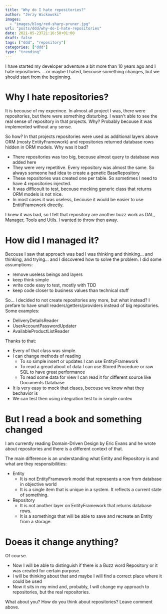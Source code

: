 ```yaml
---
title: "Why do I hate repositories?"
author: "Jerzy Wickowski"
images:
  - "images/blog/red-sharp-pruner.jpg"
url: "posts/ddd/why-do-I-hate-repositories"
date: 2021-05-23T21:16:58+01:00
draft: false
tags: ["ddd", "repository"]
categories: ["ddd"]
type: "trending"
---
```


I have started my developer adventure a bit more than 10 years ago and I hate repositories. ...or maybe I hated, becouse something changes, but we should start from the beginning.

# Why I hate repositories?
It is becouse of my experince. In almost all project I was, there were repositories, but there were something disturbing. I wasn't able to see the real sense of repository in that projects. Why? Probably becouse it was implemented without any sense. 

So how? In that projects repositories were used as additional layers above ORM (mosty EntityFramework) and repositories returned database rows hidden in ORM models. Why was it bad?
- There repositories was too big, becouse almost query to database was added here
- They were very repetitive. Every repository was almost the same. So always someone had idea to create a genetic BaseRepository
- These repositories was created one per table. So sometimes I need to have 4 repositories injected.
- It was difficoult to test, becouse mocking generic class that returns ORM models is not nice.
- In most cases it was useless, becouse it would be easier to use EntitiFramework directly.

I knew it was bad, so I felt that repository are another buzz work as DAL, Manager, Tools and Utils. I wanted to throw then away.

# How did I managed it?
Becouse I saw that approach was bad I was thinking and thinking... and thinking, and trying... and I discovered how to solve the problem. I did some assumptions:
- remove useless beings and layers
- keep think simple
- write code easy to test, mostly with TDD
- keep code closer to business values than technical stuff

So... I decided to not create repositories any more, but what instead? I prefare to have small readers/getters/providers instead of big repositories. Some examples:
- DeliveryDetailsReader
- UserAccountPasswordUpdater
- AvailableProductListReader

Thanks to that:
- Every of that class was simple.
- I can change methods of reading
  - To so simple insert or updates I can use EntityFramework
  - To read a gread about of data I can use Stored Procedure or raw SQL to have great performance
  - To read some data for view I can read it for different source like Documents Database
- It is very easy to mock that clases, becouse we know what they bechavior is
- We can test then using integration test to in simple contex


# But I read a book and something changed
I am currently reading Domain-Driven Design by Eric Evans and he wrote about repositories and there is a different context of that. 

The main difference is an understanding what Entity and Repository is and what are they responsibilities:
- Entity
  - It is not EntityFramework model that represents a row from database in objective world
  - It is a single item that is unique in a system. It reflects a current state of something.
- Repository
  - It is not another layer on EntityFramework that returns database rows. 
  - It is a somethings that will be able to save and recreate an Entity from a storage.

# Doeas it change anything?
Of course. 
- Now I will be able to distinguish if there is a Buzz word Repository or it was created for certain purpose.
- I will be thinking about that and maybe I will find a correct place where it could be used
- Now it sits in my mind and, probably, I will change my approach to repositories, but the real repositories. 

What about you? How do you think about repositories? Leave comment above.
